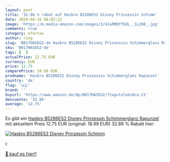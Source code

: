 ```yaml
---
layout: post
title: '32.86 % rabat auf Hasbro B5286ES2 Disney Prinzessin Schimm'
date: 2020-04-16 08:02:22
image: 'https://m.media-amazon.com/images/I/41uRMQYfXdL._SL200_.jpg'
comments: true
category: ofertas
author: ring
slug: 'B017HASEG2-de Hasbro B5286ES2 Disney Prinzessin Schimmerglanz Rapunzel'
sku: 'B017HASEG2-de'
tags: [  ]
actualPrice: 12.75 EUR
currency: EUR
price: 12.75
comparePrice: 18.99 EUR
prodname: 'Hasbro B5286ES2 Disney Prinzessin Schimmerglanz Rapunzel'
country: 'de'
flag: '🇩🇪'
brand: ''
buyurl: 'https://www.amazon.de/dp/B017HASEG2/?tag=tolees0ca-21'
descuento: '32.86'
average: '12.75'
---
```


Es gibt ein [Hasbro B5286ES2 Disney Prinzessin Schimmerglanz Rapunzel](https://www.amazon.de/dp/B017HASEG2/?tag=tolees0ca-21) mit aktuellem Preis 12.75 EUR (original: 18.99 EUR) 32.86 % Rabatt hier:

[![Hasbro B5286ES2 Disney Prinzessin Schimm](https://m.media-amazon.com/images/I/41uRMQYfXdL._SL200_.jpg)](https://www.amazon.de/dp/B017HASEG2/?tag=tolees0ca-21)

ℹ️:


[🛒 kauf es hier!!](https://www.amazon.de/dp/B017HASEG2/?tag=tolees0ca-21)
